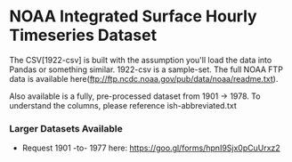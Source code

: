 # NOAA Integrated Surface Hourly Timeseries Dataset

The CSV[1922-csv] is built with the assumption you'll load the data into Pandas or something similar. 1922-csv is a sample-set. The full NOAA FTP data is available here(ftp://ftp.ncdc.noaa.gov/pub/data/noaa/readme.txt).

Also available is a fully, pre-processed dataset from 1901 -> 1978. To understand the columns, please reference ish-abbreviated.txt

### Larger Datasets Available

  * Request 1901 -to- 1977 here: https://goo.gl/forms/hpnI9Sjx0pCuUrxz2

